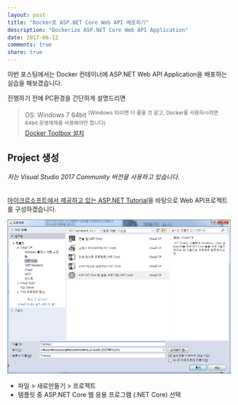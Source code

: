 ```yaml
---
layout: post
title: "Docker로 ASP.NET Core Web API 배포하기"
description: "Dockerize ASP.NET Core Web API Application"
date: 2017-06-12
comments: true
share: true
---
```


이번 포스팅에서는 Docker 컨테이너에 ASP.NET Web API Application을 배포하는 실습을 해보겠습니다.

진행하기 전에 PC환경을 간단하게 설명드리면
> OS: Windows 7 64bit <sup>(Windows 10이면 더 좋을 것 같고, Docker를 사용하시려면 64bit 운영체제를 사용해야만 합니다)</sup><br>
> [Docker Toolbox 설치](https://www.docker.com/products/docker-toolbox)

## Project 생성
###### 저는 Visual Studio 2017 Community 버전을 사용하고 있습니다.
[마이크로소프트에서 제공하고 있는 ASP.NET Tutorial](https://docs.microsoft.com/en-us/aspnet/core/tutorials/first-web-api)을 바탕으로 Web API프로젝트를 구성하겠습니다.

![image_1](/images/post_2/1.png)
- 파일 > 새로만들기 > 프로젝트
- 템플릿 중 ASP.NET Core 웹 응용 프로그램 (.NET Core) 선택
